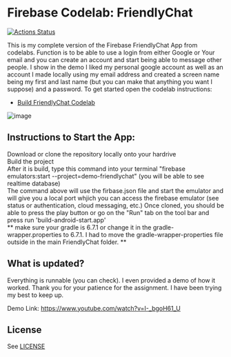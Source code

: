 # Firebase Codelab: FriendlyChat

[![Actions Status][gh-actions-badge]][gh-actions]

This is my complete version of the Firebase FriendlyChat App from codelabs. Function is to be able to use a login from either Google or Your email and you can create an account and start being able to message other people. I show in the demo I liked my personal google account as well as an account I made locally using my email address and created a screen name being my first and last name (but you can make that anything you want I suppose) and a password.
To get started open the codelab instructions:

 - [Build FriendlyChat Codelab](https://firebase.google.com/codelabs/firebase-android/)

![image](https://user-images.githubusercontent.com/60675989/125226793-bd632180-e29f-11eb-82ec-1dc38fdc041f.png)



## Instructions to Start the App:
Download or clone the repository locally onto your hardrive  
Build the project  
After it is build, type this command into your terminal "firebase emulators:start --project=demo-friendlychat" (you will be able to see realtime database)  
The command above will use the firbase.json file and start the emulator and will give you a local port whjich you can access the firebase emulator  (see status or authentication, cloud messaging, etc.)
Once cloned, you should be able to press the play button or go on the "Run" tab on the tool bar and press run 'build-android-start.app'  
** make sure your gradle is 6.7.1 or change it in the gradle-wrapper.properties to 6.7.1. I had to move the gradle-wrapper-properties file outside in the main FriendlyChat folder. **


## What is updated?
Everything is runnable (you can check). I even provided a demo of how it worked. Thank you for your patience for the assignment. I have been trying my best to keep up.  

Demo Link: https://www.youtube.com/watch?v=I-_bgoH61_U


## License
See [LICENSE](LICENSE)

[gh-actions]: https://github.com/firebase/codelab-friendlychat-android/actions
[gh-actions-badge]: https://github.com/firebase/codelab-friendlychat-android/workflows/Android%20CI/badge.svg
